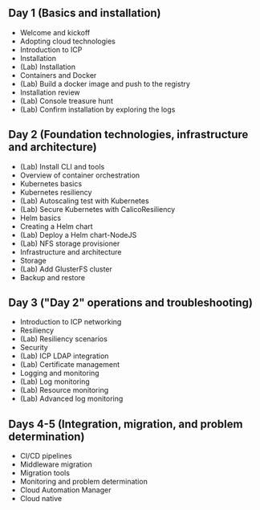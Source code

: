 ## Day 1 (Basics and installation) ##

- Welcome and kickoff
- Adopting cloud technologies 
- Introduction to ICP
- Installation
- (Lab) Installation
- Containers and Docker
- (Lab) Build a docker image and push to the registry
- Installation review
- (Lab) Console treasure hunt
- (Lab) Confirm installation by exploring the logs
## Day 2 (Foundation technologies, infrastructure and architecture) ##
- (Lab) Install CLI and tools
- Overview of container orchestration
- Kubernetes basics
- Kubernetes resiliency
- (Lab) Autoscaling test with Kubernetes
- (Lab) Secure Kubernetes with CalicoResiliency
- Helm basics
- Creating a Helm chart
- (Lab) Deploy a Helm chart-NodeJS
- (Lab) NFS storage provisioner
- Infrastructure and architecture
- Storage
- (Lab) Add GlusterFS cluster
- Backup and restore
## Day 3 ("Day 2" operations and troubleshooting) ##
- Introduction to ICP networking
- Resiliency
- (Lab) Resiliency scenarios
- Security
- (Lab) ICP LDAP integration
- (Lab) Certificate management
- Logging and monitoring
- (Lab) Log monitoring
- (Lab) Resource monitoring
- (Lab) Advanced log monitoring
## Days 4-5 (Integration, migration, and problem determination) 
- CI/CD pipelines
- Middleware migration
- Migration tools
- Monitoring and problem determination
- Cloud Automation Manager
- Cloud native

 
